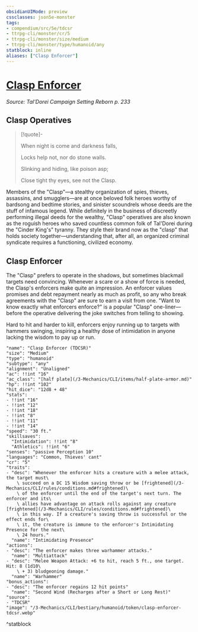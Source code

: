 ```yaml
---
obsidianUIMode: preview
cssclasses: json5e-monster
tags:
- compendium/src/5e/tdcsr
- ttrpg-cli/monster/cr/5
- ttrpg-cli/monster/size/medium
- ttrpg-cli/monster/type/humanoid/any
statblock: inline
aliases: ["Clasp Enforcer"]
---
```

# [Clasp Enforcer](3-Mechanics\CLI\bestiary\humanoid/clasp-enforcer-tdcsr.md)
*Source: Tal'Dorei Campaign Setting Reborn p. 233*  

## Clasp Operatives

> [!quote]-  
> 
> When night is come and darkness falls,
> 
> Locks help not, nor do stone walls.
> 
> Slinking and hiding, like poison asp;
> 
> Close tight thy eyes, see not the Clasp.

Members of the "Clasp"—a stealthy organization of spies, thieves, assassins, and smugglers—are at once beloved folk heroes worthy of bardsong and bedtime stories, and sinister scoundrels whose deeds are the stuff of infamous legend. While definitely in the business of discreetly performing illegal deeds for the wealthy, "Clasp" operatives are also known as the roguish heroes who saved countless common folk of Tal'Dorei during the "Cinder King's" tyranny. They style their brand now as the "clasp" that holds society together—understanding that, after all, an organized criminal syndicate requires a functioning, civilized economy.

## Clasp Enforcer

The "Clasp" prefers to operate in the shadows, but sometimes blackmail targets need convincing. Whenever a scare or a show of force is needed, the Clasp's enforcers make quite an impression. An enforcer values promises and debt repayment nearly as much as profit, so any who break agreements with the "Clasp" are sure to earn a visit from one. "Want to know exactly what enforcers enforce?" is a popular "Clasp" one-liner—before the operative delivering the joke switches from telling to showing.

Hard to hit and harder to kill, enforcers enjoy running up to targets with hammers swinging, inspiring a healthy dose of intimidation in anyone lacking the wisdom to pay up or run.

```statblock
"name": "Clasp Enforcer (TDCSR)"
"size": "Medium"
"type": "humanoid"
"subtype": "any"
"alignment": "Unaligned"
"ac": !!int "16"
"ac_class": "[half plate](/3-Mechanics/CLI/items/half-plate-armor.md)"
"hp": !!int "102"
"hit_dice": "12d8 + 48"
"stats":
- !!int "16"
- !!int "12"
- !!int "18"
- !!int "8"
- !!int "11"
- !!int "14"
"speed": "30 ft."
"skillsaves":
  "Intimidation": !!int "8"
  "Athletics": !!int "6"
"senses": "passive Perception 10"
"languages": "Common, Thieves' cant"
"cr": "5"
"traits":
- "desc": "Whenever the enforcer hits a creature with a melee attack, the target must\
    \ succeed on a DC 15 Wisdom saving throw or be [frightened](/3-Mechanics/CLI/rules/conditions.md#frightened)\
    \ of the enforcer until the end of the target's next turn. The enforcer and its\
    \ allies have advantage on attack rolls against any creature [frightened](/3-Mechanics/CLI/rules/conditions.md#frightened)\
    \ in this way. If a creature's saving throw is successful or the effect ends for\
    \ it, the creature is immune to the enforcer's Intimidating Presence for the next\
    \ 24 hours."
  "name": "Intimidating Presence"
"actions":
- "desc": "The enforcer makes three warhammer attacks."
  "name": "Multiattack"
- "desc": "Melee Weapon Attack: +6 to hit, reach 5 ft., one target. Hit: 8 (1d10\
    \ + 3) bludgeoning damage."
  "name": "Warhammer"
"bonus_actions":
- "desc": "The enforcer regains 12 hit points"
  "name": "Second Wind (Recharges after a Short or Long Rest)"
"source":
- "TDCSR"
"image": "/3-Mechanics/CLI/bestiary/humanoid/token/clasp-enforcer-tdcsr.webp"
```
^statblock
